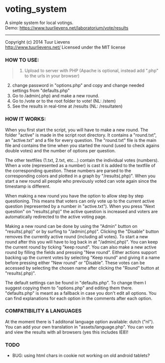 voting_system
=============

A simple system for local votings.  
Demo: https://www.tuurlievens.net/laboratorium/vote/results

-------------

Copyright (c) 2014 Tuur Lievens  
http://www.tuurlievens.net/
Licensed under the MIT license

### HOW TO USE:
>1. Upload to server with PHP (Apache is optional, instead add ".php" to the urls in your browser)
2. change password in "options.php" and copy and change needed settings from "defaults.php"
3. Go to /admin(.php) and make a new round.
4. Go to /vote or to the root folder to vote! (NL: /stem)
5. See the results in real-time at /results (NL: /resultaten)

### HOW IT WORKS:
When you first start the script, you will have to make a new round.
The folder "active" is made in the script root directory. It contains a "round.txt", an "active.txt" and a file for every question.
The "round.txt" file is the main file and contains the time when you started the round (used to check agains double votes) and the number of options per question.

The other textfiles (1.txt, 2.txt, etc...) contain the individual votes (numbers).
When a vote (represented as a number) is cast it is added to the textfile of the corresponding question.
These numbers are parsed to the corresponding colors and plotted in a graph by "/results(.php)".
When you start a new round all people who previously voted can vote again since the timestamp is different.

When making a new round you have the option to allow step by step questioning. This means that voters can only vote up to the current active question (represented by a number in "active.txt"). When you press "Next question" on "results(.php)" the active question is increased and voters are automatically redirected to the active voting page.

Making a new round can be done by using the "Admin" button on "results(.php)" or by surfing to "/admin(.php)".
Clicking the "Disable" button removes the currently active round (including all votes). To start a new round after this you will have to log back in at "/admin(.php)". You can keep the current round by ticking "keep round".
You can also make a new active round by filling the fields and pressing "New round".
Either actions support backing up the current votes by selecting "Keep round" and giving it a name before pressing either "New round" or "Disable". These votes can be accessed by selecting the chosen name after clicking the "Round" button at "results(.php)".

The default settings can be found in "defaults.php". To change them I suggest copying them to "options.php" and editing them there. "defaults.php" is meant as a fallback in case you don't edit all options. You can find explanations for each option in the comments after each option.

### COMPATIBILITY & LANGUAGES
At the moment there is 1 additonal language option available: dutch ("nl").
You can add your own translation in "assets/language.php".
You can vote and view the results with all browsers (yes this includes IE8)!

### TODO

- BUG: using html chars in cookie not working on old android tablets?

